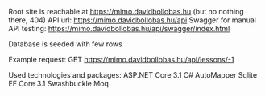 Root site is reachable at https://mimo.davidbollobas.hu (but no nothing there, 404)
API url: https://mimo.davidbollobas.hu/api
Swagger for manual API testing: https://mimo.davidbollobas.hu/api/swagger/index.html

Database is seeded with few rows

Example request:
GET https://mimo.davidbollobas.hu/api/lessons/-1

Used technologies and packages:
ASP.NET Core 3.1
C#
AutoMapper
Sqlite
EF Core 3.1
Swashbuckle
Moq